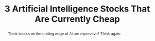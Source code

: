 ---
category: news
title: 3 Artificial Intelligence Stocks That Are Currently Cheap
abstract: Think stocks on the cutting edge of AI are expensive? Think again.
publishedDateTime: 2019-02-08T02:48:00Z
sourceUrl: https://www.msn.com/en-us/money/technology/3-artificial-intelligence-stocks-that-are-currently-cheap/ar-BBTjv04?
type: article

provider:
  name: The Motley Fool
  id: V_AA1xXxH_global
tags:
  - AI

images: 
  - url: assets/images/2019/3/3-Artificial-Intelligence-Stocks-That-Are-Currently-Cheap-1.jpg
    width: 2121
    height: 1414
    quality: 97
    title: Some AI stocks are great buys.
    attribution: 
    focalRegion:
      x1: 0
      x2: 0
      y1: 0
      y2: 0

---